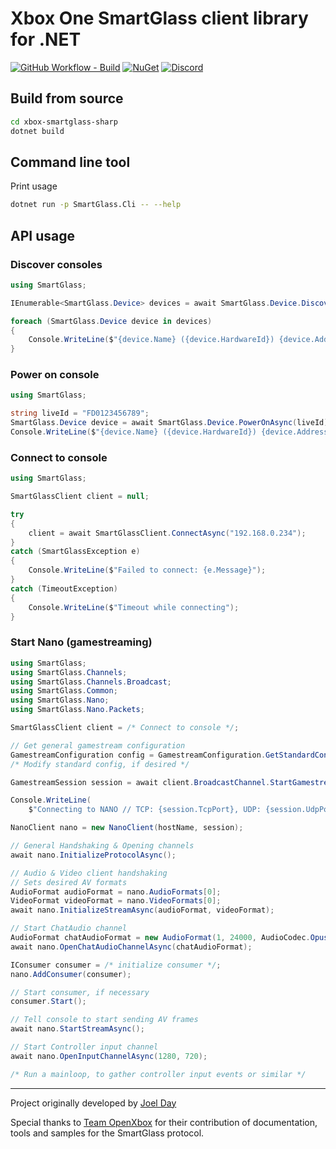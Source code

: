 # Xbox One SmartGlass client library for .NET

[![GitHub Workflow - Build](https://img.shields.io/github/workflow/status/OpenXbox/xbox-smartglass-csharp/build?label=build)](https://github.com/OpenXbox/xbox-smartglass-csharp/actions?query=workflow%3Abuild)
[![NuGet](https://img.shields.io/nuget/v/OpenXbox.SmartGlass.svg)](https://www.nuget.org/packages/OpenXbox.SmartGlass)
[![Discord](https://img.shields.io/badge/discord-OpenXbox-blue.svg)](https://openxbox.org/discord)

## Build from source

```bash
cd xbox-smartglass-sharp
dotnet build
```

## Command line tool

Print usage

```bash
dotnet run -p SmartGlass.Cli -- --help
```

## API usage

### Discover consoles

```cs
using SmartGlass;

IEnumerable<SmartGlass.Device> devices = await SmartGlass.Device.DiscoverAsync();

foreach (SmartGlass.Device device in devices)
{
    Console.WriteLine($"{device.Name} ({device.HardwareId}) {device.Address}");
}
```

### Power on console

```cs
using SmartGlass;

string liveId = "FD0123456789";
SmartGlass.Device device = await SmartGlass.Device.PowerOnAsync(liveId);
Console.WriteLine($"{device.Name} ({device.HardwareId}) {device.Address}");
```

### Connect to console

```cs
using SmartGlass;

SmartGlassClient client = null;

try
{
    client = await SmartGlassClient.ConnectAsync("192.168.0.234");
}
catch (SmartGlassException e)
{
    Console.WriteLine($"Failed to connect: {e.Message}");
}
catch (TimeoutException)
{
    Console.WriteLine($"Timeout while connecting");
}
```

### Start Nano (gamestreaming)

```cs
using SmartGlass;
using SmartGlass.Channels;
using SmartGlass.Channels.Broadcast;
using SmartGlass.Common;
using SmartGlass.Nano;
using SmartGlass.Nano.Packets;

SmartGlassClient client = /* Connect to console */;

// Get general gamestream configuration
GamestreamConfiguration config = GamestreamConfiguration.GetStandardConfig();
/* Modify standard config, if desired */

GamestreamSession session = await client.BroadcastChannel.StartGamestreamAsync(config);

Console.WriteLine(
    $"Connecting to NANO // TCP: {session.TcpPort}, UDP: {session.UdpPort}");

NanoClient nano = new NanoClient(hostName, session);

// General Handshaking & Opening channels
await nano.InitializeProtocolAsync();

// Audio & Video client handshaking
// Sets desired AV formats
AudioFormat audioFormat = nano.AudioFormats[0];
VideoFormat videoFormat = nano.VideoFormats[0];
await nano.InitializeStreamAsync(audioFormat, videoFormat);

// Start ChatAudio channel
AudioFormat chatAudioFormat = new AudioFormat(1, 24000, AudioCodec.Opus);
await nano.OpenChatAudioChannelAsync(chatAudioFormat);

IConsumer consumer = /* initialize consumer */;
nano.AddConsumer(consumer);

// Start consumer, if necessary
consumer.Start();

// Tell console to start sending AV frames
await nano.StartStreamAsync();

// Start Controller input channel
await nano.OpenInputChannelAsync(1280, 720);

/* Run a mainloop, to gather controller input events or similar */
```

---

Project originally developed by [Joel Day](https://github.com/joelday)

Special thanks to [Team OpenXbox](https://github.com/openxbox) for their
contribution of documentation, tools and samples for the SmartGlass protocol.
